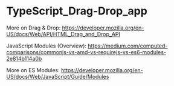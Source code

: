 # TypeScript_Drag-Drop_app

More on Drag & Drop: https://developer.mozilla.org/en-US/docs/Web/API/HTML_Drag_and_Drop_API

JavaScript Modules (Overview): https://medium.com/computed-comparisons/commonjs-vs-amd-vs-requirejs-vs-es6-modules-2e814b114a0b

More on ES Modules: https://developer.mozilla.org/en-US/docs/Web/JavaScript/Guide/Modules
